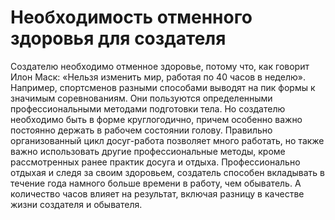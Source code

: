# Необходимость отменного здоровья для создателя

Создателю необходимо отменное здоровье, потому что, как говорит Илон Маск: «Нельзя изменить мир, работая по 40 часов в неделю». Например, спортсменов разными способами выводят на пик формы к значимым соревнованиям. Они пользуются определенными профессиональными методами подготовки тела. Но создателю необходимо быть в форме круглогодично, причем особенно важно постоянно держать в рабочем состоянии голову. 
Правильно организованный цикл досуг-работа позволяет много работать, но также важно использовать другие профессиональные методы, кроме рассмотренных ранее практик досуга и отдыха. Профессионально отдыхая и следя за своим здоровьем, создатель способен вкладывать в течение года намного больше времени в работу, чем обыватель. А количество часов влияет на результат, включая разницу в качестве жизни создателя и обывателя.
